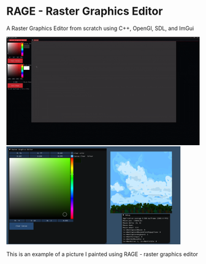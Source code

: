 # RAGE - Raster Graphics Editor
A Raster Graphics Editor from scratch using C++, OpenGl, SDL, and ImGui

![gif](https://github.com/kris-perezz/kris-perezz/blob/c474a43577475f5c1a0fe5c60619b547428cf2ad/assets/rageGIF.gif)
<img src="https://github.com/kris-perezz/kris-perezz/blob/362314a08d174cd945ef4d68c5056de119d5e8dd/images/RAGE.png" width="90%"/>

This is an example of a picture I painted using RAGE - raster graphics editor
